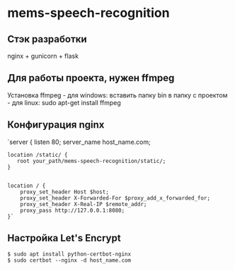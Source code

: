 # mems-speech-recognition

## Стэк разработки
nginx + gunicorn + flask

## Для работы проекта, нужен ffmpeg
Установка ffmpeg
    - для windows: вставить папку bin в папку с проектом
    - для linux: sudo apt-get install ffmpeg
## Конфигурация nginx

`server {
    listen 80;
    server_name host_name.com;


    location /static/ {
       root your_path/mems-speech-recognition/static/;
    }


    location / {
        proxy_set_header Host $host;
        proxy_set_header X-Forwarded-For $proxy_add_x_forwarded_for;
        proxy_set_header X-Real-IP $remote_addr;
        proxy_pass http://127.0.0.1:8080;
    }`


## Настройка Let's Encrypt
    $ sudo apt install python-certbot-nginx
    $ sudo certbot --nginx -d host_name.com
